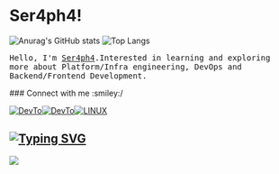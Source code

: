 # Ser4ph4!
![Anurag's GitHub stats](https://github-readme-stats.vercel.app/api?username=Ser4ph4&show_icons=true&theme=dracula)
![Top Langs](https://github-readme-stats.vercel.app/api/top-langs/?username=Ser4ph4&theme=dracula)
<p>
  <!-- <img src="https://raw.githubusercontent.com/coderjojo/coderjojo/master/img/github.gif" width=100>
  <br><br> -->
  <samp>
    Hello, I'm <a href="https://github.com/Ser4ph4/Ser4ph4)">Ser4ph4</a>.Interested in learning and exploring more about Platform/Infra engineering, DevOps and Backend/Frontend Development. 
  </samp>
</p>
 ### Connect with me :smiley:/

<a href="https://dev.to/ser4ph4"><img alt="DevTo" src="https://img.shields.io/badge/dev.to-0A0A0A?style=for-the-badge&logo=devdotto&logoColor=white" /><a href="https://stackoverflow.com/users/15271282/rodrigosql"><img alt="DevTo" src="https://img.shields.io/badge/Stack_Overflow-FE7A16?style=for-the-badge&logo=stack-overflow&logoColor=white" /><img alt="LINUX" src="https://img.shields.io/badge/Linux-FCC624?style=for-the-badge&logo=linux&logoColor=black" /></a>
</a>

[![Typing SVG](https://readme-typing-svg.demolab.com?font=Fira+Code&size=19&letterSpacing=-1px&pause=1000&width=435&lines=%22Control+Can+Sometimes+Be+An+Illusion.%22)](https://git.io/typing-svg)
------------------------

![](https://komarev.com/ghpvc/?Ser4ph4=your-github-username&label=PROFILE+VIEWS)